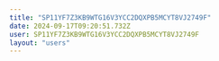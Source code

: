 ```yaml
---
title: "SP11YF7Z3KB9WTG16V3YCC2DQXPB5MCYT8VJ2749F"
date: 2024-09-17T09:20:51.732Z
user: SP11YF7Z3KB9WTG16V3YCC2DQXPB5MCYT8VJ2749F
layout: "users"
---
```

    